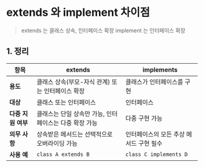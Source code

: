 # extends 와 implement 차이점

> extends 는 클래스 상속, 인터페이스 확장
> implement 는 인터페이스 확장

## 1. 정리

<table><thead><tr><th><strong>항목</strong></th><th><strong>extends</strong></th><th><strong>implements</strong></th></tr></thead><tbody><tr><td><strong>용도</strong></td><td>클래스 상속(부모-자식 관계) 또는 인터페이스 확장</td><td>클래스가 인터페이스를 구현</td></tr><tr><td><strong>대상</strong></td><td>클래스 또는 인터페이스</td><td>인터페이스</td></tr><tr><td><strong>다중 지원 여부</strong></td><td>클래스는 단일 상속만 가능, 인터페이스는 다중 확장 가능</td><td>다중 구현 가능</td></tr><tr><td><strong>의무 사항</strong></td><td>상속받은 메서드는 선택적으로 오버라이딩 가능</td><td>인터페이스의 모든 추상 메서드 구현 필수</td></tr><tr><td><strong>사용 예</strong></td><td><code>class A extends B</code></td><td><code>class C implements D</code></td></tr></tbody></table>